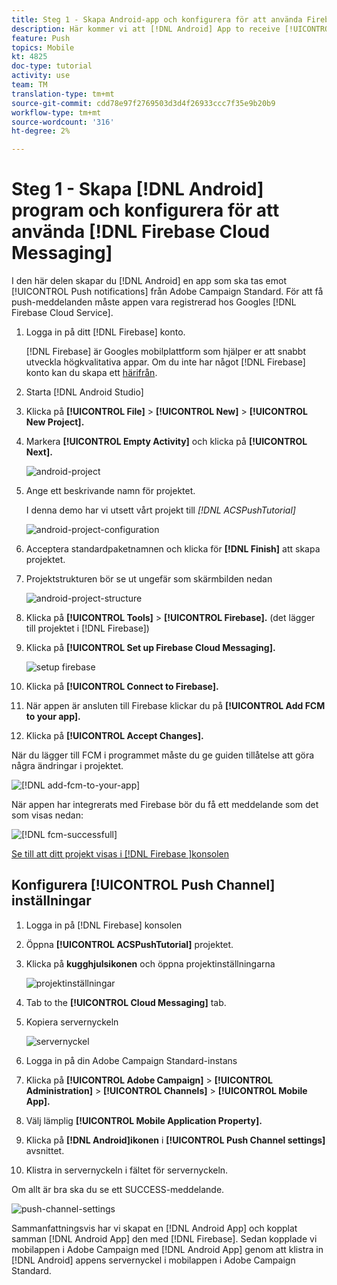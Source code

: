 ```yaml
---
title: Steg 1 - Skapa Android-app och konfigurera för att använda Firebase Cloud Messaging
description: Här kommer vi att [!DNL Android] App to receive [!UICONTROL Push notifications] komma från Adobe Campaign Standard. För att få push-meddelanden måste appen vara registrerad hos Googles [!DNL Firebase Cloud Service].
feature: Push
topics: Mobile
kt: 4825
doc-type: tutorial
activity: use
team: TM
translation-type: tm+mt
source-git-commit: cdd78e97f2769503d3d4f26933ccc7f35e9b20b9
workflow-type: tm+mt
source-wordcount: '316'
ht-degree: 2%

---
```



# Steg 1 - Skapa [!DNL Android] program och konfigurera för att använda [!DNL Firebase Cloud Messaging]

I den här delen skapar du [!DNL Android] en app som ska tas emot [!UICONTROL Push notifications] från Adobe Campaign Standard. För att få push-meddelanden måste appen vara registrerad hos Googles [!DNL Firebase Cloud Service].

1. Logga in på ditt [!DNL Firebase] konto.

   [!DNL Firebase] är Googles mobilplattform som hjälper er att snabbt utveckla högkvalitativa appar. Om du inte har något [!DNL Firebase] konto kan du skapa ett [härifrån](https://firebase.google.com).

2. Starta [!DNL Android Studio]
3. Klicka på **[!UICONTROL File]** > **[!UICONTROL New]** > **[!UICONTROL New Project].**
4. Markera **[!UICONTROL Empty Activity]** och klicka på **[!UICONTROL Next].**

   ![android-project](assets/android-project.PNG)

5. Ange ett beskrivande namn för projektet.

   I denna demo har vi utsett vårt projekt till *[!DNL ACSPushTutorial]*

   ![android-project-configuration](assets/android-project-configuration.PNG)

6. Acceptera standardpaketnamnen och klicka för **[!DNL Finish]** att skapa projektet.
7. Projektstrukturen bör se ut ungefär som skärmbilden nedan

   ![android-project-structure](assets/android-project-structure.PNG)

8. Klicka på **[!UICONTROL Tools]** > **[!UICONTROL Firebase].** (det lägger till projektet i [!DNL Firebase])
9. Klicka på **[!UICONTROL Set up Firebase Cloud Messaging].**

   ![setup firebase](assets/android-project-firebase-messaging.PNG)

10. Klicka på **[!UICONTROL Connect to Firebase].**
11. När appen är ansluten till Firebase klickar du på **[!UICONTROL Add FCM to your app].**
12. Klicka på **[!UICONTROL Accept Changes].**

   När du lägger till FCM i programmet måste du ge guiden tillåtelse att göra några ändringar i projektet.

   ![[!DNL add-fcm-to-your-app]](assets/firebase-add-fcm-to-app.PNG)

När appen har integrerats med Firebase bör du få ett meddelande som det som visas nedan:

![[!DNL fcm-successfull]](assets/android-firebase-success.PNG)

[Se till att ditt projekt visas i [!DNL Firebase ]konsolen](https://console.firebase.google.com/)

## Konfigurera [!UICONTROL Push Channel] inställningar

1. Logga in på [!DNL Firebase] konsolen
2. Öppna **[!UICONTROL ACSPushTutorial]** projektet.
3. Klicka på **kugghjulsikonen** och öppna projektinställningarna

   ![projektinställningar](assets/firebase-project-settings.PNG)

4. Tab to the **[!UICONTROL Cloud Messaging]** tab.
5. Kopiera servernyckeln

   ![servernyckel](assets/firebase-server-key.PNG)

6. Logga in på din Adobe Campaign Standard-instans
7. Klicka på **[!UICONTROL Adobe Campaign]** > **[!UICONTROL Administration]** > **[!UICONTROL Channels]** > **[!UICONTROL Mobile App].**
8. Välj lämplig **[!UICONTROL Mobile Application Property].**
9. Klicka på **[!DNL Android]ikonen** i **[!UICONTROL Push Channel settings]** avsnittet.
10. Klistra in servernyckeln i fältet för servernyckeln.

Om allt är bra ska du se ett SUCCESS-meddelande.

![push-channel-settings](assets/push-channel-settings.PNG)

Sammanfattningsvis har vi skapat en [!DNL Android App] och kopplat samman [!DNL Android App] den med [!DNL Firebase]. Sedan kopplade vi mobilappen i Adobe Campaign med [!DNL Android App] genom att klistra in [!DNL Android] appens servernyckel i mobilappen i Adobe Campaign Standard.
